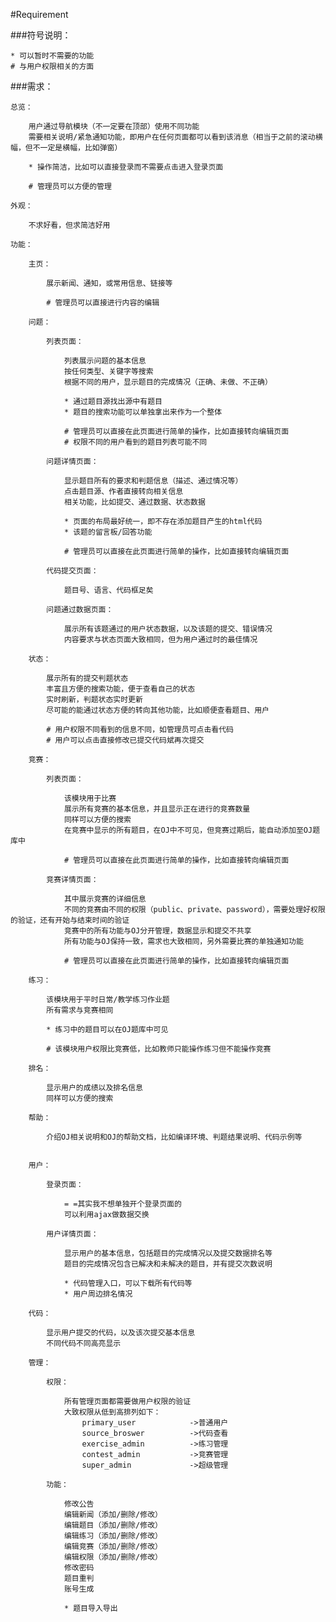 #Requirement

###符号说明：

	* 可以暂时不需要的功能
	# 与用户权限相关的方面 

###需求：
	
	总览：

		用户通过导航模块（不一定要在顶部）使用不同功能
		需要相关说明/紧急通知功能，即用户在任何页面都可以看到该消息（相当于之前的滚动横幅，但不一定是横幅，比如弹窗）

		* 操作简洁，比如可以直接登录而不需要点击进入登录页面

		# 管理员可以方便的管理

	外观：

		不求好看，但求简洁好用

	功能：

		主页：

			展示新闻、通知，或常用信息、链接等

			# 管理员可以直接进行内容的编辑

		问题：

			列表页面：

				列表展示问题的基本信息
				按任何类型、关键字等搜索
				根据不同的用户，显示题目的完成情况（正确、未做、不正确）

				* 通过题目源找出源中有题目
				* 题目的搜索功能可以单独拿出来作为一个整体

				# 管理员可以直接在此页面进行简单的操作，比如直接转向编辑页面
				# 权限不同的用户看到的题目列表可能不同

			问题详情页面：

				显示题目所有的要求和判题信息（描述、通过情况等）
				点击题目源、作者直接转向相关信息
				相关功能，比如提交、通过数据、状态数据

				* 页面的布局最好统一，即不存在添加题目产生的html代码
				* 该题的留言板/回答功能

				# 管理员可以直接在此页面进行简单的操作，比如直接转向编辑页面

			代码提交页面：

				题目号、语言、代码框足矣

			问题通过数据页面：

				展示所有该题通过的用户状态数据，以及该题的提交、错误情况
				内容要求与状态页面大致相同，但为用户通过时的最佳情况

		状态：

			展示所有的提交判题状态
			丰富且方便的搜索功能，便于查看自己的状态
			实时刷新，判题状态实时更新
			尽可能的能通过状态方便的转向其他功能，比如顺便查看题目、用户

			# 用户权限不同看到的信息不同，如管理员可点击看代码
			# 用户可以点击直接修改已提交代码斌再次提交

		竞赛：

			列表页面：

				该模块用于比赛
				展示所有竞赛的基本信息，并且显示正在进行的竞赛数量
				同样可以方便的搜索
				在竞赛中显示的所有题目，在OJ中不可见，但竞赛过期后，能自动添加至OJ题库中

				# 管理员可以直接在此页面进行简单的操作，比如直接转向编辑页面

			竞赛详情页面：

				其中展示竞赛的详细信息
				不同的竞赛由不同的权限（public、private、password），需要处理好权限的验证，还有开始与结束时间的验证
				竞赛中的所有功能与OJ分开管理，数据显示和提交不共享
				所有功能与OJ保持一致，需求也大致相同，另外需要比赛的单独通知功能

				# 管理员可以直接在此页面进行简单的操作，比如直接转向编辑页面

		练习：

			该模块用于平时日常/教学练习作业题
			所有需求与竞赛相同

			* 练习中的题目可以在OJ题库中可见

			# 该模块用户权限比竞赛低，比如教师只能操作练习但不能操作竞赛

		排名：

			显示用户的成绩以及排名信息
			同样可以方便的搜索

		帮助：

			介绍OJ相关说明和OJ的帮助文档，比如编译环境、判题结果说明、代码示例等


		用户：

			登录页面：

				= =其实我不想单独开个登录页面的
				可以利用ajax做数据交换

			用户详情页面：

				显示用户的基本信息，包括题目的完成情况以及提交数据排名等
				题目的完成情况包含已解决和未解决的题目，并有提交次数说明

				* 代码管理入口，可以下载所有代码等
				* 用户周边排名情况

		代码：

			显示用户提交的代码，以及该次提交基本信息
			不同代码不同高亮显示

		管理：

			权限：

				所有管理页面都需要做用户权限的验证
				大致权限从低到高排列如下：
					primary_user			->普通用户
					source_broswer			->代码查看
					exercise_admin			->练习管理
					contest_admin			->竞赛管理
					super_admin				->超级管理

			功能：

				修改公告
				编辑新闻（添加/删除/修改）
				编辑题目（添加/删除/修改）
				编辑练习（添加/删除/修改）
				编辑竞赛（添加/删除/修改）
				编辑权限（添加/删除/修改）
				修改密码
				题目重判
				账号生成

				* 题目导入导出